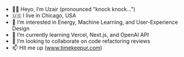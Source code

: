 - 👋🏽 Heyo, I’m Uzair (pronounced "knock knock...")
- 🇺🇸 I live in Chicago, USA 
- 👀 I’m interested in Energy, Machine Learning, and User-Experience Design
- 🌱 I’m currently learning Vercel, Next.js, and OpenAI API
- 💞️ I’m looking to collaborate on code refactoring reviews
- 📫 Hit me up (www.timekeepur.com)

<!---
uzhussain/uzhussain is a ✨ special ✨ repository because its `README.md` (this file) appears on your GitHub profile.
You can click the Preview link to take a look at your changes.
--->

